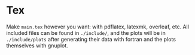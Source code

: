 # Tex

Make `main.tex` however you want: with pdflatex, latexmk, overleaf, etc.
All included files can be found in `./include/`, and the plots will be in
`./include/plots` after generating their data with fortran and the plots
themselves with gnuplot.
